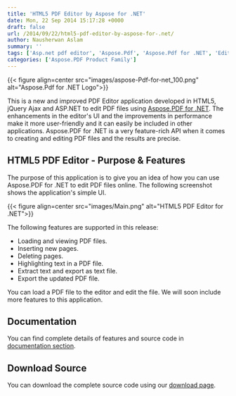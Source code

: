 ```yaml
---
title: 'HTML5 PDF Editor by Aspose for .NET'
date: Mon, 22 Sep 2014 15:17:28 +0000
draft: false
url: /2014/09/22/html5-pdf-editor-by-aspose-for-.net/
author: Nausherwan Aslam
summary: ''
tags: ['Asp.net pdf editor', 'Aspose.Pdf', 'Aspose.Pdf for .NET', 'Edit PDF', 'Html5 PDF Editor']
categories: ['Aspose.PDF Product Family']
---
```




{{< figure align=center src="images/aspose-Pdf-for-net_100.png" alt="Aspose.Pdf for .NET Logo">}}


This is a new and improved PDF Editor application developed in HTML5, jQuery Ajax and ASP.NET to edit PDF files using [Aspose.PDF for .NET][1]. The enhancements in the editor's UI and the improvements in performance make it more user-friendly and it can easily be included in other applications. Aspose.PDF for .NET is a very feature-rich API when it comes to creating and editing PDF files and the results are precise.

## HTML5 PDF Editor - Purpose & Features

The purpose of this application is to give you an idea of how you can use Aspose.PDF for .NET to edit PDF files online. The following screenshot shows the application's simple UI.



{{< figure align=center src="images/Main.png" alt="HTML5 PDF Editor for .NET">}}


The following features are supported in this release:

*   Loading and viewing PDF files.
*   Inserting new pages.
*   Deleting pages.
*   Highlighting text in a PDF file.
*   Extract text and export as text file.
*   Export the updated PDF file.

You can load a PDF file to the editor and edit the file. We will soon include more features to this application.

## Documentation

You can find complete details of features and source code in [documentation section][2].

## Download Source

You can download the complete source code using our [download page][3].




[1]: http://goo.gl/Qzakb0
[2]: https://docs.aspose.com/display/pdfnet/Developer+Guide
[3]: https://downloads.aspose.com/pdf/net




